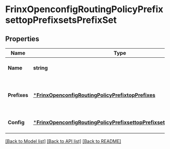 # FrinxOpenconfigRoutingPolicyPrefixsettopPrefixsetsPrefixSet

## Properties
Name | Type | Description | Notes
------------ | ------------- | ------------- | -------------
**Name** | **string** | Optional[Reference to prefix name list key] REF:Optional.empty | [optional] [default to null]
**Prefixes** | [***FrinxOpenconfigRoutingPolicyPrefixtopPrefixes**](frinx.openconfig.routing.policy.prefixtop.Prefixes.md) | Optional[Enclosing container for the list of prefixes in a policy prefix list] REF:Optional.empty | [optional] [default to null]
**Config** | [***FrinxOpenconfigRoutingPolicyPrefixsettopPrefixsetsPrefixsetConfig**](frinx.openconfig.routing.policy.prefixsettop.prefixsets.prefixset.Config.md) | Optional[Configuration data for prefix sets] REF:Optional.empty | [optional] [default to null]

[[Back to Model list]](../README.md#documentation-for-models) [[Back to API list]](../README.md#documentation-for-api-endpoints) [[Back to README]](../README.md)


